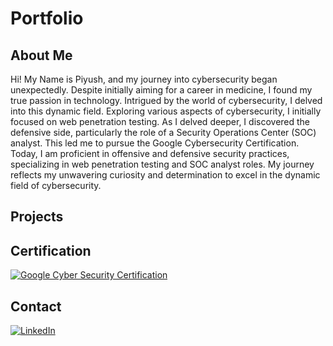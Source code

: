 # Portfolio

## About Me

Hi! My Name is Piyush, and my journey into cybersecurity began unexpectedly. Despite initially aiming for a career in medicine, I found my true passion in technology. Intrigued by the world of cybersecurity, I delved into this dynamic field.
Exploring various aspects of cybersecurity, I initially focused on web penetration testing. As I delved deeper, I discovered the defensive side, particularly the role of a Security Operations Center (SOC) analyst. This led me to pursue the Google Cybersecurity Certification.
Today, I am proficient in offensive and defensive security practices, specializing in web penetration testing and SOC analyst roles. My journey reflects my unwavering curiosity and determination to excel in the dynamic field of cybersecurity.

## Projects

## Certification
[![Google Cyber Security Certification](https://img.shields.io/badge/Certification-Google_Cyber_Security-blue?style=for-the-badge)](certificate_link)

## Contact

[![LinkedIn](https://img.shields.io/badge/LinkedIn-Connect-blue?style=for-the-badge&logo=linkedin)](https://www.linkedin.com/in/piyush-r-67a783284)
